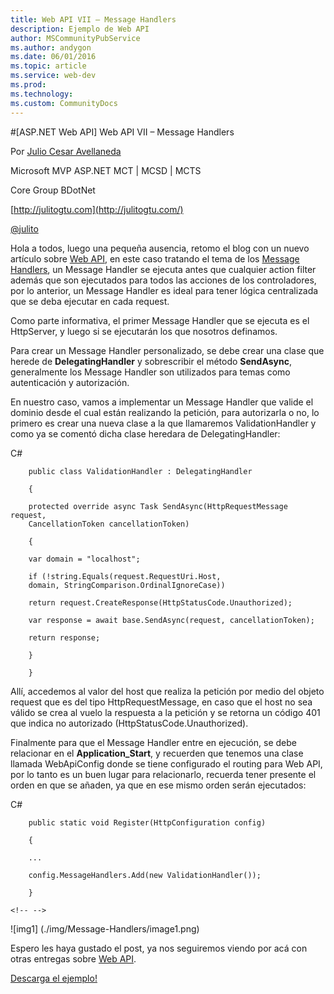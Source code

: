 ```yaml
---
title: Web API VII – Message Handlers
description: Ejemplo de Web API
author: MSCommunityPubService
ms.author: andygon
ms.date: 06/01/2016
ms.topic: article
ms.service: web-dev
ms.prod: 
ms.technology:
ms.custom: CommunityDocs
---
```


#[ASP.NET Web API] Web API VII – Message Handlers

Por [Julio Cesar
Avellaneda](http://mvp.microsoft.com/en-us/MVP/Julio%20Cesar%20Avellaneda-4038198)

Microsoft MVP ASP.NET
MCT | MCSD | MCTS

Core Group BDotNet

[http://julitogtu.com](http://julitogtu.com/)

[@julito](https://twitter.com/julitogtu)

Hola a todos, luego una pequeña ausencia, retomo el blog con un nuevo
artículo sobre [Web API](http://julitogtu.com/asp-net-web-api/), en este
caso tratando el tema de los [Message
Handlers](http://www.asp.net/web-api/overview/working-with-http/http-message-handlers),
un Message Handler se ejecuta antes que cualquier action filter además
que son ejecutados para todos las acciones de los controladores, por lo
anterior, un Message Handler es ideal para tener lógica centralizada que
se deba ejecutar en cada request.

Como parte informativa, el primer Message Handler que se ejecuta es el
HttpServer, y luego si se ejecutarán los que nosotros definamos.

Para crear un Message Handler personalizado, se debe crear una clase que
herede de **DelegatingHandler** y sobrescribir el método **SendAsync**,
generalmente los Message Handler son utilizados para temas como
autenticación y autorización.

En nuestro caso, vamos a implementar un Message Handler que valide el
dominio desde el cual están realizando la petición, para autorizarla o
no, lo primero es crear una nueva clase a la que llamaremos
ValidationHandler y como ya se comentó dicha clase heredara de
DelegatingHandler:

C\#

```
    public class ValidationHandler : DelegatingHandler

    {

    protected override async Task SendAsync(HttpRequestMessage request,
    CancellationToken cancellationToken)

    {

    var domain = "localhost";

    if (!string.Equals(request.RequestUri.Host,
    domain, StringComparison.OrdinalIgnoreCase))

    return request.CreateResponse(HttpStatusCode.Unauthorized);

    var response = await base.SendAsync(request, cancellationToken);

    return response;

    }

    }
```

Allí, accedemos al valor del host que realiza la petición por medio del
objeto request que es del tipo HttpRequestMessage, en caso que el host
no sea válido se crea al vuelo la respuesta a la petición y se retorna
un código 401 que indica no autorizado (HttpStatusCode.Unauthorized).

Finalmente para que el Message Handler entre en ejecución, se debe
relacionar en el **Application\_Start**, y recuerden que tenemos una
clase llamada WebApiConfig donde se tiene configurado el routing para
Web API, por lo tanto es un buen lugar para relacionarlo, recuerda tener
presente el orden en que se añaden, ya que en ese mismo orden serán
ejecutados:

C\#

```
    public static void Register(HttpConfiguration config)

    {

    ...

    config.MessageHandlers.Add(new ValidationHandler());

    }

<!-- -->
```

![img1] (./img/Message-Handlers/image1.png)

Espero les haya gustado el post, ya nos seguiremos viendo por acá con
otras entregas sobre [Web API](http://julitogtu.com/asp-net-web-api/).

[Descarga el ejemplo!](http://sdrv.ms/1eLmJEF)




